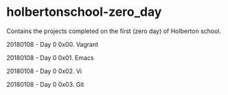# holbertonschool-zero_day

Contains the projects completed on the first (zero day) of Holberton school.

20180108 - Day 0 0x00. Vagrant

20180108 - Day 0 0x01. Emacs

20180108 - Day 0 0x02. Vi

20180108 - Day 0 0x03. Git
